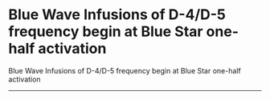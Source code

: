 # Blue Wave Infusions of D-4/D-5 frequency begin at Blue Star one-half activation

Blue Wave Infusions of D-4/D-5 frequency begin at Blue Star one-half activation
_______________________________________________________________________________________
